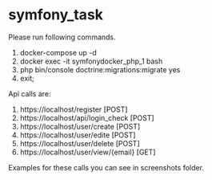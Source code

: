 # symfony_task

Please run following commands.

1. docker-compose up -d
2. docker exec -it symfonydocker_php_1 bash
3. php bin/console doctrine:migrations:migrate
	yes
4. exit;

Api calls are:

1. https://localhost/register [POST]
2. https://localhost/api/login_check [POST]
3. https://localhost/user/create [POST]
4. https://localhost/user/edite [POST]
5. https://localhost/user/delete [POST]
6. https://localhost/user/view/{email} [GET]


Examples for these calls you can see in screenshots folder.

